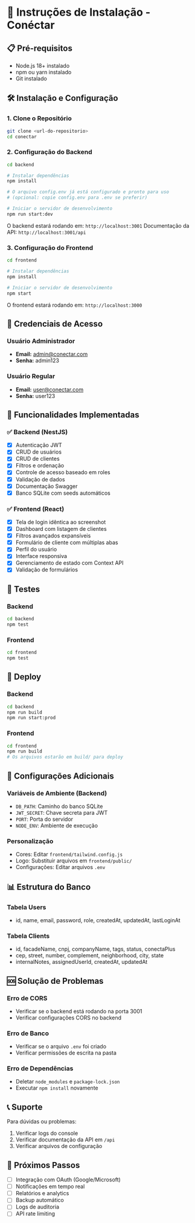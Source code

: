 # 🚀 Instruções de Instalação - Conéctar

## 📋 Pré-requisitos

- Node.js 18+ instalado
- npm ou yarn instalado
- Git instalado

## 🛠️ Instalação e Configuração

### 1. Clone o Repositório
```bash
git clone <url-do-repositorio>
cd conectar
```

### 2. Configuração do Backend

```bash
cd backend

# Instalar dependências
npm install

# O arquivo config.env já está configurado e pronto para uso
# (opcional: copie config.env para .env se preferir)

# Iniciar o servidor de desenvolvimento
npm run start:dev
```

O backend estará rodando em: `http://localhost:3001`
Documentação da API: `http://localhost:3001/api`

### 3. Configuração do Frontend

```bash
cd frontend

# Instalar dependências
npm install

# Iniciar o servidor de desenvolvimento
npm start
```

O frontend estará rodando em: `http://localhost:3000`

## 🔑 Credenciais de Acesso

### Usuário Administrador
- **Email:** admin@conectar.com
- **Senha:** admin123

### Usuário Regular
- **Email:** user@conectar.com
- **Senha:** user123

## 📱 Funcionalidades Implementadas

### ✅ Backend (NestJS)
- [x] Autenticação JWT
- [x] CRUD de usuários
- [x] CRUD de clientes
- [x] Filtros e ordenação
- [x] Controle de acesso baseado em roles
- [x] Validação de dados
- [x] Documentação Swagger
- [x] Banco SQLite com seeds automáticos

### ✅ Frontend (React)
- [x] Tela de login idêntica ao screenshot
- [x] Dashboard com listagem de clientes
- [x] Filtros avançados expansíveis
- [x] Formulário de cliente com múltiplas abas
- [x] Perfil do usuário
- [x] Interface responsiva
- [x] Gerenciamento de estado com Context API
- [x] Validação de formulários

## 🧪 Testes

### Backend
```bash
cd backend
npm test
```

### Frontend
```bash
cd frontend
npm test
```

## 🚀 Deploy

### Backend
```bash
cd backend
npm run build
npm run start:prod
```

### Frontend
```bash
cd frontend
npm run build
# Os arquivos estarão em build/ para deploy
```

## 🔧 Configurações Adicionais

### Variáveis de Ambiente (Backend)
- `DB_PATH`: Caminho do banco SQLite
- `JWT_SECRET`: Chave secreta para JWT
- `PORT`: Porta do servidor
- `NODE_ENV`: Ambiente de execução

### Personalização
- Cores: Editar `frontend/tailwind.config.js`
- Logo: Substituir arquivos em `frontend/public/`
- Configurações: Editar arquivos `.env`

## 📊 Estrutura do Banco

### Tabela Users
- id, name, email, password, role, createdAt, updatedAt, lastLoginAt

### Tabela Clients
- id, facadeName, cnpj, companyName, tags, status, conectaPlus
- cep, street, number, complement, neighborhood, city, state
- internalNotes, assignedUserId, createdAt, updatedAt

## 🆘 Solução de Problemas

### Erro de CORS
- Verificar se o backend está rodando na porta 3001
- Verificar configurações CORS no backend

### Erro de Banco
- Verificar se o arquivo `.env` foi criado
- Verificar permissões de escrita na pasta

### Erro de Dependências
- Deletar `node_modules` e `package-lock.json`
- Executar `npm install` novamente

## 📞 Suporte

Para dúvidas ou problemas:
1. Verificar logs do console
2. Verificar documentação da API em `/api`
3. Verificar arquivos de configuração

## 🎯 Próximos Passos

- [ ] Integração com OAuth (Google/Microsoft)
- [ ] Notificações em tempo real
- [ ] Relatórios e analytics
- [ ] Backup automático
- [ ] Logs de auditoria
- [ ] API rate limiting
